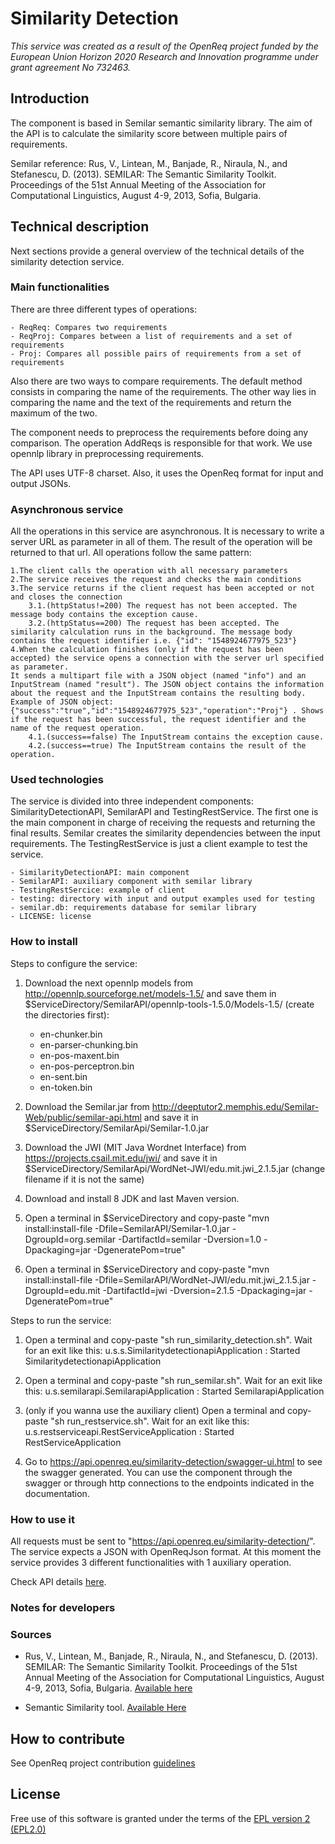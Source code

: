 # Similarity Detection

_This service was created as a result of the OpenReq project funded by the European Union Horizon 2020 Research and Innovation programme under grant agreement No 732463._

## Introduction

The component is based in Semilar semantic similarity library. The aim of the API is to calculate the similarity score between multiple pairs of requirements.

Semilar reference:
Rus, V., Lintean, M., Banjade, R., Niraula, N., and Stefanescu, D. (2013). SEMILAR: The Semantic Similarity Toolkit. Proceedings of the 51st Annual Meeting of the Association for Computational Linguistics, August 4-9, 2013, Sofia, Bulgaria.

## Technical description

Next sections provide a general overview of the technical details of the similarity detection service.

### Main functionalities

There are three different types of operations:

	- ReqReq: Compares two requirements
	- ReqProj: Compares between a list of requirements and a set of requirements
	- Proj: Compares all possible pairs of requirements from a set of requirements

Also there are two ways to compare requirements. The default method consists in comparing the name of the requirements. The other way lies in comparing the name and the text of the requirements and return the maximum of the two.

The component needs to preprocess the requirements before doing any comparison. The operation AddReqs is responsible for that work. We use opennlp library in preprocessing requirements.

The API uses UTF-8 charset. Also, it uses the OpenReq format for input and output JSONs.

### Asynchronous service

All the operations in this service are asynchronous. It is necessary to write a server URL as parameter in all of them. The result of the operation will be returned to that url. All operations follow the same pattern:

	1.The client calls the operation with all necessary parameters
	2.The service receives the request and checks the main conditions
	3.The service returns if the client request has been accepted or not and closes the connection
		3.1.(httpStatus!=200) The request has not been accepted. The message body contains the exception cause.
		3.2.(httpStatus==200) The request has been accepted. The similarity calculation runs in the background. The message body contains the request identifier i.e. {"id": "1548924677975_523"}
	4.When the calculation finishes (only if the request has been accepted) the service opens a connection with the server url specified as parameter.
	It sends a multipart file with a JSON object (named "info") and an InputStream (named "result"). The JSON object contains the information about the request and the InputStream contains the resulting body.
	Example of JSON object: {"success":"true","id":"1548924677975_523","operation":"Proj"} . Shows if the request has been successful, the request identifier and the name of the request operation.
		4.1.(success==false) The InputStream contains the exception cause.
		4.2.(success==true) The InputStream contains the result of the operation.

### Used technologies

The service is divided into three independent components: SimilarityDetectionAPI, SemilarAPI and TestingRestService. The first one is the main component in charge of receiving the requests and returning the final results. Semilar creates the similarity dependencies between the input requirements. The TestingRestService is just a client example to test the service.

    - SimilarityDetectionAPI: main component
    - SemilarAPI: auxiliary component with semilar library
    - TestingRestSercice: example of client
    - testing: directory with input and output examples used for testing
    - semilar.db: requirements database for semilar library
    - LICENSE: license



### How to install

Steps to configure the service:

1. Download the next opennlp models from http://opennlp.sourceforge.net/models-1.5/ and save them in $ServiceDirectory/SemilarAPI/opennlp-tools-1.5.0/Models-1.5/ (create the directories first):

	- en-chunker.bin
	- en-parser-chunking.bin
	- en-pos-maxent.bin
	- en-pos-perceptron.bin
	- en-sent.bin
	- en-token.bin

2. Download the Semilar.jar from http://deeptutor2.memphis.edu/Semilar-Web/public/semilar-api.html and save it in $ServiceDirectory/SemilarApi/Semilar-1.0.jar

3. Download the JWI (MIT Java Wordnet Interface) from https://projects.csail.mit.edu/jwi/ and save it in $ServiceDirectory/SemilarApi/WordNet-JWI/edu.mit.jwi_2.1.5.jar (change filename if it is not the same)

4. Download and install 8 JDK and last Maven version.

4. Open a terminal in $ServiceDirectory and copy-paste "mvn install:install-file -Dfile=SemilarAPI/Semilar-1.0.jar -DgroupId=org.semilar -DartifactId=semilar -Dversion=1.0 -Dpackaging=jar -DgeneratePom=true"

5. Open a terminal in  $ServiceDirectory and copy-paste "mvn install:install-file -Dfile=SemilarAPI/WordNet-JWI/edu.mit.jwi_2.1.5.jar -DgroupId=edu.mit -DartifactId=jwi -Dversion=2.1.5 -Dpackaging=jar -DgeneratePom=true"

Steps to run the service:

1. Open a terminal and copy-paste "sh run_similarity_detection.sh". Wait for an exit like this: u.s.s.SimilaritydetectionapiApplication  : Started SimilaritydetectionapiApplication

2. Open a terminal and copy-paste "sh run_semilar.sh". Wait for an exit like this: u.s.semilarapi.SemilarapiApplication  : Started SemilarapiApplication

3. (only if you wanna use the auxiliary client) Open a terminal and copy-paste "sh run_restservice.sh". Wait for an exit like this: u.s.restserviceapi.RestServiceApplication  : Started RestServiceApplication

4. Go to https://api.openreq.eu/similarity-detection/swagger-ui.html to see the swagger generated. You can use the component through the swagger or through http connections to the endpoints indicated in the documentation.


### How to use it

All requests must be sent to "https://api.openreq.eu/similarity-detection/". The service expects a JSON with OpenReqJson format. At this moment the service provides 3 different functionalities with 1 auxiliary operation.

Check API details [here](https://api.openreq.eu/similarity-detection/swagger-ui.html).

### Notes for developers

### Sources

- Rus, V., Lintean, M., Banjade, R., Niraula, N., and Stefanescu, D. (2013). SEMILAR: The Semantic Similarity Toolkit. Proceedings of the 51st Annual Meeting of the Association for Computational Linguistics, August 4-9, 2013, Sofia, Bulgaria. [Available here](http://deeptutor2.memphis.edu/Semilar-Web/public/downloads/ACL-13.SEMILAR.DEMO.pdf)

- Semantic Similarity tool. [Available Here](http://www.semanticsimilarity.org/)

## How to contribute

See OpenReq project contribution [guidelines](https://github.com/OpenReqEU/OpenReq/blob/master/CONTRIBUTING.md)

## License

Free use of this software is granted under the terms of the [EPL version 2 (EPL2.0)](https://www.eclipse.org/legal/epl-2.0/)
